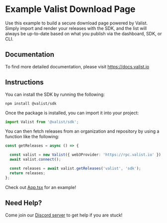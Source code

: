 # Example Valist Download Page

Use this example to build a secure download page powered by Valist. Simply import and render your releases with the SDK,
and the list will always be up-to-date based on what you publish via the dashboard, SDK, or CLI.

## Documentation

To find more detailed documentation, please visit https://docs.valist.io

## Instructions

You can install the SDK by running the following:

```shell
npm install @valist/sdk
```

Once the package is installed, you can import it into your project:

```typescript
import Valist from '@valist/sdk';
```

You can then fetch releases from an organization and repository by using a function like the following:

```typescript
const getReleases = async () => {

  const valist = new Valist({ web3Provider: 'https://rpc.valist.io' });
  await valist.connect();

  const releases = await valist.getReleases('valist', 'sdk');
  return releases;
};
```

Check out [App.tsx](src/App.tsx) for an example!

## Need Help?

Come join our [Discord server](https://valist.io/discord) to get help if you are stuck!
